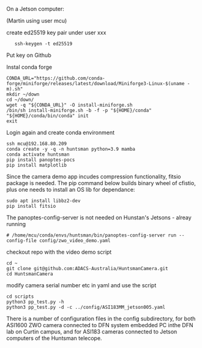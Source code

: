On a Jetson computer: 

(Martin using user mcu)

create ed25519 key pair under user xxx
```
   ssh-keygen -t ed25519
```
Put key on Github


Instal conda forge
```
CONDA_URL="https://github.com/conda-forge/miniforge/releases/latest/download/Miniforge3-Linux-$(uname -m).sh"
mkdir ~/down
cd ~/down/
wget -q "${CONDA_URL}" -O install-miniforge.sh
/bin/sh install-miniforge.sh -b -f -p "${HOME}/conda"
"${HOME}/conda/bin/conda" init
exit
```
Login again and create conda environment

```
ssh mcu@192.168.80.209
conda create -y -q -n huntsman python=3.9 mamba
conda activate huntsman
pip install panoptes-pocs
pip install matplotlib
```
Since the camera demo app incudes compression functionality, fitsio package is needed.
The pip command below builds binary wheel of cfistio, plus one needs to install an OS lib for dependance:
```
sudo apt install libbz2-dev
pip install fitsio
```

The panoptes-config-server is not needed on Hunstan's Jetsons - alreay running
```
# /home/mcu/conda/envs/huntsman/bin/panoptes-config-server run --config-file config/zwo_video_demo.yaml
```

checkout repo with the video demo script
```
cd ~
git clone git@github.com:ADACS-Australia/HuntsmanCamera.git
cd HuntsmanCamera
```

modify camera serial number etc in yaml and use the script
```
cd scripts
python3 pp_test.py -h
python3 pp_test.py -d -c ../config/ASI183MM_jetson005.yaml
```
There is a number of configuration files in the config subdirectory, for both 
ASI1600 ZWO camera connected to DFN system embedded PC inthe DFN lab on Curtin campus, and for ASI183 cameras 
connected to Jetson computers of the Huntsman telecope. 
